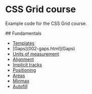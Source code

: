 CSS Grid course
===============

Example code for the CSS Grid course.

## Fundamentals

* [Templates](001-templates.html)
* [Gaps](002-gaps.html](Gaps)
* [Units of measurement](003-units.html)
* [Alignment](004-alignment.html)
* [Implicit tracks](005-implicit-tracks.html)
* [Positioning](006-positioning.html)
* [Areas](007-areas.html)
* [Minmax](008-minmax.html)
* [Autofill](009-autofill.html)
